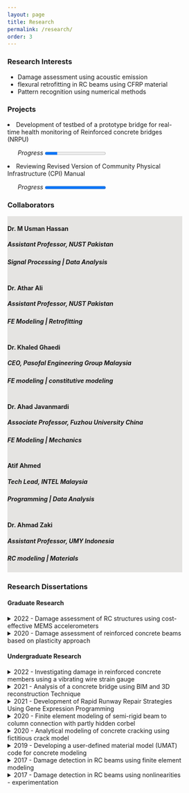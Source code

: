```yaml
---
layout: page
title: Research
permalink: /research/
order: 3
---
```


<head>
<meta name="viewport" content="width=device-width, initial-scale=1">
<style>
* {
  box-sizing: border-box;
}

/* Create two equal columns that floats next to each other */
.column {
  float: left;
  width: 33%;
  padding: 10px;
  }

/* Clear floats after the columns */
.row:after {
  content: "";
  display: table;
  clear: both;
}
</style>
</head>

### Research Interests
- Damage assessment using acoustic emission
- flexural retrofitting in RC beams using CFRP material
- Pattern recognition using numerical methods

### Projects
<li><label for="pj2">Development of testbed of a prototype bridge for real-time health monitoring of Reinforced
concrete bridges (NRPU)</label></li>
<ul> <i>Progress </i> <progress id="pj2" value="20" max="100"></progress></ul>

<li><label for="pj1">Reviewing Revised Version of Community Physical Infrastructure (CPI) Manual</label></li>
<ul> <i> Progress </i> <progress id="pj1" value="100" max="100"></progress></ul>


### Collaborators
<body>
<div class="row" style="background-color: #E5E4E2;">
    <div class="column">
        <h4>Dr. M Usman Hassan</h4>
        <h5>Assistant Professor, NUST Pakistan</h5>
        <h5><i>Signal Processing | Data Analysis</i></h5>
    </div>
    <div class="column">
        <h4>Dr. Athar Ali</h4>
        <h5>Assistant Professor, NUST Pakistan</h5>
        <h5><i>FE Modeling | Retrofitting</i></h5>
    </div>
    <div class="column">
        <h4>Dr. Khaled Ghaedi</h4>
        <h5>CEO, Pasofal Engineering Group Malaysia</h5>
        <h5><i>FE modeling | constitutive modeling</i></h5>
    </div>
    <div class="column">
        <h4>Dr. Ahad Javanmardi</h4>
        <h5>Associate Professor, Fuzhou University China</h5>
        <h5><i>FE Modeling | Mechanics</i></h5>
    </div>
    <div class="column">
        <h4>Atif Ahmed</h4>
        <h5>Tech Lead, INTEL Malaysia</h5>
        <h5><i>Programming | Data Analysis</i></h5>
    </div>
    <div class="column">
        <h4>Dr. Ahmad Zaki</h4>
        <h5>Assistant Professor, UMY Indonesia</h5>
        <h5><i>RC modeling | Materials</i></h5>
    </div>
</div>
</body>


<body>
    </body>

### Research Dissertations

#### Graduate Research
<details>
    <summary>2022 - Damage assessment of RC structures using cost-effective MEMS accelerometers</summary>
    <h5>MS Student: <i>Sultani Mulk Khan</i></h5>
                    <h5><b>Abstract:</b> Acquisition of vibration data using off-the-shelf equipment is a costly procedure, thus constraining the research and development in developing countries. In this research, micro-electromechanical systems (MEMS) accelerometers combined with an Arduino-based data acquisition system, were used to acquire vibration data of a reinforced concrete beam at various damage levels. The recorded data, having lower and varying sampling frequency, were processed to find the fundamental frequency of the beam. The results showed good agreement with the commercially available accelerometers. To integrate the experimental and computational work, a finite element model was developed which showed good agreement with the experiment. It was found that MEMS accelerometers are cost-effective and can be effectively employed for continuous health monitoring of existing civil infrastructure. </h5>
    <p style="text-align:center;"><img src="/assets/images/research/MEMS.png" alt="MEMS" width="500"></p>
                   
</details>


<details>
    <summary>2020 - Damage assessment of reinforced concrete beams based on plasticity approach</summary>
    <h5>MS Student: <i>Abdul Rehman Shafiq Mughal</i></h5>
                    <h5><b>Abstract:</b> All structures, as well as crucial civil infrastructure facilities like bridges and highways, deteriorate with time because of varied reasons as well as fatigue failure caused by repetitive traffic masses, effects of environmental conditions, associated extreme events like an earthquake. This needs not simply routine or critical-event based mostly inspections (such as associate earth-quake), however a means of continuous monitoring of a structure to provide an assessment of changes as a function of time and an early warning of an unsafe condition using real-time data. Thus, the health watching of structures has been a hot analysis topic of structural engineering in recent years. Therefore, there is a need to develop a damage detection method which can identify most of the damages in RC structures. The main objective of this research is to model and simulate damage in RC beam with the aid of finite element software, ABAQUS. In order to achieve this goal, material modelling was carried out. Concrete Damaged Plasticity (CDP) model was used to simulate failure of concrete beams.  Static and dynamic analysis were simulated with the aid of ABAQUS. The validation of the numerical model was made through literature data, including static and dynamic testing of RC beams. The relationships between load and deflection, damage level and natural frequency were discussed. The comparison between the results of the numerical model from ABAQUS and literature data showed a similar trend in deflection and damage levels. Furthermore, an insight on non-linearities as damage indicators has been simulated. These damage indicators have been simulated and experimentally proved and have promising prospects in damage detection of structures without the need of baseline data. The research requires to be extended to identifying more non-linear characteristics. </h5>
                    <p style="text-align:center;"><img src="/assets/images/research/pg_plasticity.png" alt="CDPM_Dynamic_Analysis" width="500"></p>
                   
</details>

#### Undergraduate Research

<details>
    <summary>2022 - Investigating damage in reinforced concrete members using a vibrating wire strain gauge</summary>
    <h5>Authors: <i>Hussain Ahmad Sheikh, Sadam Hussain, Asad Nadeem, Muhammad Usman</i></h5>
                    <h5><b>Abstract:</b> Recently the use of vibrating wire strain gauges has increased to find out the damage 
                    in a reinforced concrete structure. The assembly and functioning of this acoustic strain 
                    gauge are presented. This gauge provides numerous benefits including its sensitivity 
                    to measure strain (up to 1micron) and its property of being easily attached on any 
                    concrete surface. The gauge apparatus can be made in a lab due to its low cost which 
                    gives it an edge over the conventional systems. The gauge was calibrated after 
                    considering the variations in temperature. 
                    The purpose of the experimentation was to record the changes in nonlinear vibrations 
                    with respect to the damage caused in the reinforced concrete member. These changes 
                    were later studied using the vibration tests on the reinforced concrete beam. 
                    Nonlinearities were observed by the changes in the fundamental frequency. Discrete 
                    Fourier transforms moving window was utilized to analyze the vibration signals 
                    specifically the change in frequency with respect to time. The results are presented 
                    and reviewed. </h5>
    <p style="text-align:center;"><img src="/assets/images/research/vibwire.png" alt="Vibrating wire strain gauge" width="500"></p>
                   
</details>



<details>
    <summary>2021 - Analysis of a concrete bridge using BIM and 3D reconstruction Technique</summary>
    <h5>Authors: <i>Hamza Tariq, Mudassir Ahmad, Ghufran Ahmad, Waleed Afzal Khan</i></h5>
                    <h5><b>Abstract:</b> Visual inspections are the initiating procedures for any structural 
                        health assessment method. In civil engineering structures, visual inspections become more
                        challenging because of the massiveness of the structures. In case of bridges, which are constantly
                        exposed to dynamic loads (such as wind and traffic loads), the health inspection procedures 
                        involve heavy machinery which involves, disrupting the traffic flow. This research was aimed at 
                        addressing the said challenge by using Building Information modeling and 3D reconstruction technique, 
                        which not provide data for visual inspection, but also provides a 3D finite element model for static 
                        or dynamic analysis.
                        During our field data collection, we identified the constraints of carrying out the research (weather conditions). Geometric dimensions were measured as a reference for scaling the 3D model. A 4k camera mounted on a drone was used to acquire image data of the bridge using standard procedures (photogrammetry). However, due to difficulty in operating the drone in closed spaces, the procedure was supplemented by using a smartphone camera at those places.
                        For 3D reconstruction, which is the process of acquiring a 3D model based on the raw data, 3DF Zephyr and Agisoft Metashape were used. The reconstruction process resulted in two components that make up the 3D Model: Point Cloud (a) and Mesh Model (b).
                        Two types of models were developed i.e. the manual model as well as the automated model. The manual model(c) was traced by using the Point Cloud as a reference, drawing the BIM model of the bridge in Revit and then using it as a reference to make the structural model in Abaqus. The automated model(d) was generated by converting the texture mesh into a solid body and was imported directly in Abaqus. Both models were analyzed using 1D modal analysis after assigning material properties.
                        The resulting dimensions acquired from the Photogrammetric method corresponded to actual dimensions of bridge and the result of the modal analysis matched with the reference paper which showed that 3d reconstruction has great potential in its applications in civil engineering. </h5>
                    <p style="text-align:center;"><img src="/assets/images/research/photogramm.png" alt="FEM modeling using 3D reconstruction Technique" width="500"></p>
 </details>


<details>
    <summary>2021 - Development of Rapid Runway Repair Strategies Using Gene Expression Programming</summary>
    <h5>Authors: <i>Muhammad Mubeen, Hamza Naveed, Qudees Tariq Kayani</i></h5>
                    <h5><b>Abstract:</b> The Airport infrastructure including approach runways, taxiways, and aprons is the most important and extremely sensitive target to be attacked by the enemy during warfare. Damage to airfield pavements from sophisticated enemy munitions threatens sustained aircraft sorties until the airfield is repaired. Bombing infuses large craters into the airfield infrastructures approaching 20 feet in width. Timely repair to immediately resume the flight operations is the topmost concern of the scenario. Numerous research in terms of materials, equipment, and techniques are globally practiced in the backfill of craters followed by the placement of crown as prefabricated modular elements or in-situ repair with rapid setting and rapid hardening grout. However, there are multiple associated parameters with local conditions that enforce an optimized solution for a particular site. The project aims to analyze all the available alternatives to extract an optimal solution for the restoration of airfields back on operational status following an enemy attack. In this study, Gene Expression Programming (GEP) was used to derive a predictive model of One-Day Compressive Strength of Rapid Hardening Concrete (RHC) mixes. The first objective of developing a database was achieved by doing an extensive literature review of the internationally published research studies. The database contains 115 different data points of 13 numerical variables. Randomly shuffled, 74% of the data was used for the training of the GEP model while the remaining 26% of data was utilized for the validation of the model. GeneXproTools 5.0 were used in our analysis. GEP Regression Analysis was used with function finding analysis in GeneXPro tools. Various quantitative and qualitative were observed during the analysis i.e., R-Squared Value, Mean Absolute Error (MAE), regression plot, residual plot, variable importance, etc. GEP was observed to be an excellent tool in evaluating and constructing statistical models for the compressive strength of RHC. The derived models can be used in the practical pre-planning phase and pre-design phase in terms of a wide range of cementitious materials, admixtures, and additives.  </h5>
                    <p style="text-align:center;"><img src="/assets/images/research/rapid.png" alt="Gene expression programming" width="500"></p>
                                    


</details>

<details>
    <summary>2020 - Finite element modeling of semi-rigid beam to column connection with partly hidden corbel</summary>
    <h5>Author: <i>Farooq Ahmed Athar</i></h5>
                    <h5><b>Abstract:</b> Utilizing a large numbers of specimens in full-scaled experimental testing to study the behaviour of precast concrete connections can be expensive. An alternative is to cast and carry out a minimal number of experimental tests and then model the connection/structure in a finite element software. The FE model can be validated using the few experimental tests carried out, and FEA can be used to analyze and study the behaviour of the structure. Once validated, further parametric study can be carried out on the FE model. However, the modelling of precast concrete column-to-beam connection has not been explored widely by researchers. One of the main challenges is that modelling precast concrete connection involves complex surface to surface interaction and there is a lack of efficient ways on the modelling of the precast and in-situ concrete surface to surface interaction in finite element software. Hence, the main objective of this research is to model a hidden corbel precast beam-to-column connection in a finite element software, ABAQUS, which is then validated using the proposed precast connection and experimental works by Mokhtar (2017). Initially, the FE model was develop based on the technical drawings of the components and assembly of the precast connection. The FE model is validated when it can simulate similar structural behavior as the experimental tests. The behavior that were used for comparison with the experimental work is the moment–rotation, load–displacement, and the failure cracks patterns’ behavior. In general, the FE model results show similar behaviour with the experimental results, particularly on the load-displacement curve and failure cracks patterns. In addition, using the fixity factor, the connections were also classified as semirigid joint.</h5>
                    <p style="text-align:center;"><img src="/assets/images/research/Corbel.png" alt="Corbel computational model picture" width="600"></p>
                                    


</details>


<details>
    <summary>2020 - Analytical modeling of concrete cracking using fictitious crack model</summary>
    <h5>Authors: <i>Talha Naveed, Muhammad Jahangir, Ahmad Rehan Kashif</i></h5>
                    <h5><b>Abstract:</b> Fictitious crack model is very suitable for modeling the fracture mechanism of concrete. This research adopts the fictitious crack model for analytical simulation of fracture mechanism of concrete. The iterative model was applied on developing moment-curvature of a reinforced concrete beam using a MATLAB code. Further efforts were made to transcribe the dynamic parameters using FCM   </h5>
                    <p style="text-align:center;"><img src="/assets/images/research/fcm_ug.png" alt="FCM" width="600"></p>
                                    


</details>


<details>
    <summary>2019 - Developing a user-defined material model (UMAT) code for concrete modeling</summary>
    <h5>Author: <i>Loginy A/P Loganathan</i></h5>
                    <h5><b>Abstract:</b> To perform and improve the material modelling of concrete, an existing Concrete Damaged Plasticity Model (CDPM) is incorporated into a simple concrete model in finite element software ABAQUS. The stress-strain graph of the model under compression is plotted. Then, a User-Defined Material (UMAT) coding is created using the same data and incorporated into the ABAQUS model to check the validity of the coding by plotting the same graph. Once the UMAT code is proven to be valid, the intermediate parameters and data will be modified to produce a smoother graph similar to the theoretical graph. Then, the new graph is validated using the theoretical graph. The accuracy of the ABAQUS modeling has been evaluated by comparing the stress-strain curves of the concrete proposed by Carreira and Chu to the corresponding one obtained from the numerical simulation using ABAQUS software. The verification of results show a well-agreement between the stress-strain curves of Carreira and Chu and analytical model. The significance of performing analysis on concrete using Concrete Damaged Plasticity Model is to predict formation of cracks in concrete beams under any kind of load and analyse the failure of concrete structures. As a result, cracks on beams in the future and at hidden places can be assessed. In conclusion, Concrete Damaged Plasticity Model is an easier and economical method to model concrete structures and assess its safety and functionality.   </h5>
                    <p style="text-align:center;"><img src="/assets/images/research/UMAT.png" alt="UMAT " width="600"></p>
</details>

<details>
    <summary>2017 - Damage detection in RC beams using finite element modeling </summary>
    <h5>Author: <i>Huan Xin Lim</i></h5>
    <h5><b>Abstract:</b> Concrete has been known as the most common construction material for civil engineering structures. Due to the complex mechanical properties of concrete, damage detection has become a great challenge for existing infrastructure. The structural health monitoring activities are performed to detect damage to mitigate risks, prevent disasters, and plan maintenance activities to ensure sufficient safety and reduce costs of repairs. Reinforced concrete (RC) consists of a combination of materials; concrete and reinforcing steel. This combination of materials makes the analysis of failure mechanisms more challenging. Therefore, there is a need to develop a damage detection method which can identify most of the damages in RC structures. The main objective of this research is to model and simulate damage in RC beam with the aid of finite element software, ABAQUS. In order to achieve this goal, material modelling was carried out. Concrete Damaged Plasticity (CDP) model was used to simulate failure of concrete beams. Static and dynamic analysis were simulated with the aid of ABAQUS. The validation of the numerical model was made through laboratory testing, including static and dynamic testing of RC beams. The relationships between load and deflection, damage level and natural frequency were discussed. The comparison between the results of the numerical model from ABAQUS and laboratory testing showed a similar trend in deflection and damage levels. Furthermore, an insight on non-linearities as damage indicators has been simulated. These damage indicators have been simulated and experimentally proved and have promising prospects in damage detection of structures without the need of baseline data. </h5>
                    <p style="text-align:center;"><img src="/assets/images/research/lim.png" alt="FE modeling of RC beam " width="600"></p>
</details>

<details>
    <summary>2017 - Damage detection in RC beams using nonlinearities - experimentation </summary>
    <h5>Author: <i>You Xian Hang</i></h5>
</details>
